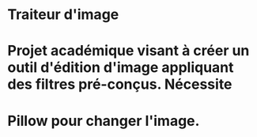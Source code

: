 # Traiteur d'image
# Projet académique visant à créer un outil d'édition d'image appliquant des filtres pré-conçus. Nécessite
# Pillow pour changer l'image. 